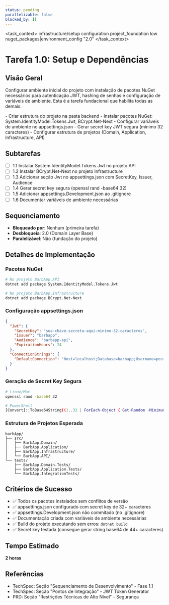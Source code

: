 ```yaml
---
status: pending
parallelizable: false
blocked_by: []
---
```


<task_context>
<domain>infrastructure/setup</domain>
<type>configuration</type>
<scope>project_foundation</scope>
<complexity>low</complexity>
<dependencies>nuget_packages|environment_config</dependencies>
<unblocks>"2.0"</unblocks>
</task_context>

# Tarefa 1.0: Setup e Dependências

## Visão Geral

Configurar ambiente inicial do projeto com instalação de pacotes NuGet necessários para autenticação JWT, hashing de senhas e configuração de variáveis de ambiente. Esta é a tarefa fundacional que habilita todas as demais.

<requirements>
- Criar estrutura do projeto na pasta backend
- Instalar pacotes NuGet: System.IdentityModel.Tokens.Jwt, BCrypt.Net-Next
- Configurar variáveis de ambiente no appsettings.json
- Gerar secret key JWT segura (mínimo 32 caracteres)
- Configurar estrutura de projetos (Domain, Application, Infrastructure, API)
</requirements>

## Subtarefas

- [ ] 1.1 Instalar System.IdentityModel.Tokens.Jwt no projeto API
- [ ] 1.2 Instalar BCrypt.Net-Next no projeto Infrastructure
- [ ] 1.3 Adicionar seção Jwt no appsettings.json com SecretKey, Issuer, Audience
- [ ] 1.4 Gerar secret key segura (openssl rand -base64 32)
- [ ] 1.5 Adicionar appsettings.Development.json ao .gitignore
- [ ] 1.6 Documentar variáveis de ambiente necessárias

## Sequenciamento

- **Bloqueado por**: Nenhum (primeira tarefa)
- **Desbloqueia**: 2.0 (Domain Layer Base)
- **Paralelizável**: Não (fundação do projeto)

## Detalhes de Implementação

### Pacotes NuGet

```bash
# No projeto BarbApp.API
dotnet add package System.IdentityModel.Tokens.Jwt

# No projeto BarbApp.Infrastructure
dotnet add package BCrypt.Net-Next
```

### Configuração appsettings.json

```json
{
  "Jwt": {
    "SecretKey": "sua-chave-secreta-aqui-minimo-32-caracteres",
    "Issuer": "barbapp",
    "Audience": "barbapp-api",
    "ExpirationHours": 24
  },
  "ConnectionStrings": {
    "DefaultConnection": "Host=localhost;Database=barbapp;Username=postgres;Password=postgres"
  }
}
```

### Geração de Secret Key Segura

```bash
# Linux/Mac
openssl rand -base64 32

# PowerShell
[Convert]::ToBase64String((1..32 | ForEach-Object { Get-Random -Minimum 0 -Maximum 256 }))
```

### Estrutura de Projetos Esperada

```
barbApp/
├── src/
│   ├── BarbApp.Domain/
│   ├── BarbApp.Application/
│   ├── BarbApp.Infrastructure/
│   └── BarbApp.API/
└── tests/
    ├── BarbApp.Domain.Tests/
    ├── BarbApp.Application.Tests/
    └── BarbApp.IntegrationTests/
```

## Critérios de Sucesso

- ✅ Todos os pacotes instalados sem conflitos de versão
- ✅ appsettings.json configurado com secret key de 32+ caracteres
- ✅ appsettings.Development.json não commitado (no .gitignore)
- ✅ Documentação criada com variáveis de ambiente necessárias
- ✅ Build do projeto executando sem erros: `dotnet build`
- ✅ Secret key testada (consegue gerar string base64 de 44+ caracteres)

## Tempo Estimado

**2 horas**

## Referências

- TechSpec: Seção "Sequenciamento de Desenvolvimento" - Fase 1.1
- TechSpec: Seção "Pontos de Integração" - JWT Token Generator
- PRD: Seção "Restrições Técnicas de Alto Nível" - Segurança
